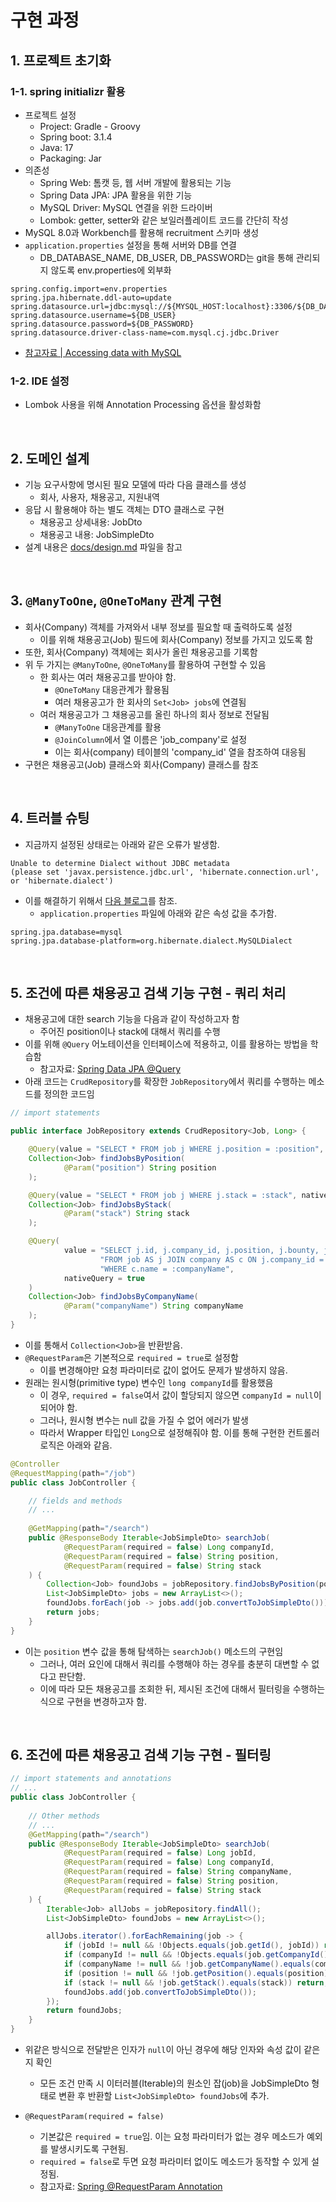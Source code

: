 # 구현 과정

## 1. 프로젝트 초기화
### 1-1. spring initializr 활용
* 프로젝트 설정
    - Project: Gradle - Groovy
    - Spring boot: 3.1.4
    - Java: 17
    - Packaging: Jar
* 의존성
    - Spring Web: 톰캣 등, 웹 서버 개발에 활용되는 기능
    - Spring Data JPA: JPA 활용을 위한 기능
    - MySQL Driver: MySQL 연결을 위한 드라이버
    - Lombok: getter, setter와 같은 보일러플레이트 코드를 간단히 작성
* MySQL 8.0과 Workbench를 활용해 recruitment 스키마 생성
* `application.properties` 설정을 통해 서버와 DB를 연결
    - DB_DATABASE_NAME, DB_USER, DB_PASSWORD는 git을 통해 관리되지 않도록 env.properties에 외부화

```
spring.config.import=env.properties
spring.jpa.hibernate.ddl-auto=update
spring.datasource.url=jdbc:mysql://${MYSQL_HOST:localhost}:3306/${DB_DATABASE_NAME}
spring.datasource.username=${DB_USER}
spring.datasource.password=${DB_PASSWORD}
spring.datasource.driver-class-name=com.mysql.cj.jdbc.Driver
```

* [참고자료 | Accessing data with MySQL](https://spring.io/guides/gs/accessing-data-mysql/)

### 1-2. IDE 설정
* Lombok 사용을 위해 Annotation Processing 옵션을 활성화함

<br>

## 2. 도메인 설계
* 기능 요구사항에 명시된 필요 모델에 따라 다음 클래스를 생성
    - 회사, 사용자, 채용공고, 지원내역
* 응답 시 활용해야 하는 별도 객체는 DTO 클래스로 구현
    - 채용공고 상세내용: JobDto
    - 채용공고 내용: JobSimpleDto
* 설계 내용은 [docs/design.md](./design.md) 파일을 참고

<br>

## 3. `@ManyToOne`, `@OneToMany` 관계 구현
* 회사(Company) 객체를 가져와서 내부 정보를 필요할 때 출력하도록 설정
    - 이를 위해 채용공고(Job) 필드에 회사(Company) 정보를 가지고 있도록 함
* 또한, 회사(Company) 객체에는 회사가 올린 채용공고를 기록함
* 위 두 가지는 `@ManyToOne`, `@OneToMany`를 활용하여 구현할 수 있음
    - 한 회사는 여러 채용공고를 받아야 함.
        + `@OneToMany` 대응관계가 활용됨
        + 여러 채용공고가 한 회사의 `Set<Job> jobs`에 연결됨
    - 여러 채용공고가 그 채용공고를 올린 하나의 회사 정보로 전달됨
        + `@ManyToOne` 대응관계를 활용
        + `@JoinColumn`에서 열 이름은 'job_company'로 설정
        + 이는 회사(company) 테이블의 'company_id' 열을 참조하여 대응됨
* 구현은 채용공고(Job) 클래스와 회사(Company) 클래스를 참조

<br>

## 4. 트러블 슈팅
* 지금까지 설정된 상태로는 아래와 같은 오류가 발생함.

```text
Unable to determine Dialect without JDBC metadata
(please set 'javax.persistence.jdbc.url', 'hibernate.connection.url', or 'hibernate.dialect')
```

* 이를 해결하기 위해서 [다음 블로그](https://velog.io/@gloom/Spring-데이터베이스-연동-시-Access-to-DialectResolutionInfo-cannot-be-null-when-hibernate.dialect-not-set-오류)를 참조.
    - `application.properties` 파일에 아래와 같은 속성 값을 추가함.

```properties
spring.jpa.database=mysql
spring.jpa.database-platform=org.hibernate.dialect.MySQLDialect
```

<br>

## 5. 조건에 따른 채용공고 검색 기능 구현 - 쿼리 처리
* 채용공고에 대한 search 기능을 다음과 같이 작성하고자 함
    - 주어진 position이나 stack에 대해서 쿼리를 수행
* 이를 위해 `@Query` 어노테이션을 인터페이스에 적용하고, 이를 활용하는 방법을 학습함
    - 참고자료: [Spring Data JPA @Query](https://www.baeldung.com/spring-data-jpa-query)
* 아래 코드는 `CrudRepository`를 확장한 `JobRepository`에서 쿼리를 수행하는 메소드를 정의한 코드임

```java
// import statements

public interface JobRepository extends CrudRepository<Job, Long> {

    @Query(value = "SELECT * FROM job j WHERE j.position = :position", nativeQuery = true)
    Collection<Job> findJobsByPosition(
            @Param("position") String position
    );

    @Query(value = "SELECT * FROM job j WHERE j.stack = :stack", nativeQuery = true)
    Collection<Job> findJobsByStack(
            @Param("stack") String stack
    );

    @Query(
            value = "SELECT j.id, j.company_id, j.position, j.bounty, j.stack, j.description, c.name " +
                    "FROM job AS j JOIN company AS c ON j.company_id = c.id " +
                    "WHERE c.name = :companyName",
            nativeQuery = true
    )
    Collection<Job> findJobsByCompanyName(
            @Param("companyName") String companyName
    );
}
```

* 이를 통해서 `Collection<Job>`을 반환받음.
* `@RequestParam`은 기본적으로 `required = true`로 설정함
    - 이를 변경해야만 요청 파라미터로 값이 없어도 문제가 발생하지 않음.
* 원래는 원시형(primitive type) 변수인 `long companyId`를 활용했음
    - 이 경우, `required = false`여서 값이 할당되지 않으면 `companyId = null`이 되어야 함.
    - 그러나, 원시형 변수는 null 값을 가질 수 없어 에러가 발생
    - 따라서 Wrapper 타입인 `Long`으로 설정해줘야 함. 이를 통해 구현한 컨트롤러 로직은 아래와 같음.

```java
@Controller
@RequestMapping(path="/job")
public class JobController {

    // fields and methods
    // ...
    
    @GetMapping(path="/search")
    public @ResponseBody Iterable<JobSimpleDto> searchJob(
            @RequestParam(required = false) Long companyId,
            @RequestParam(required = false) String position,
            @RequestParam(required = false) String stack
    ) {
        Collection<Job> foundJobs = jobRepository.findJobsByPosition(position);
        List<JobSimpleDto> jobs = new ArrayList<>();
        foundJobs.forEach(job -> jobs.add(job.convertToJobSimpleDto()));
        return jobs;
    }
}
```

* 이는 `position` 변수 값을 통해 탐색하는 `searchJob()` 메소드의 구현임
    - 그러나, 여러 요인에 대해서 쿼리를 수행해야 하는 경우를 충분히 대변할 수 없다고 판단함.
    - 이에 따라 모든 채용공고를 조회한 뒤, 제시된 조건에 대해서 필터링을 수행하는 식으로 구현을 변경하고자 함.

<br>

## 6. 조건에 따른 채용공고 검색 기능 구현 - 필터링

```java
// import statements and annotations
// ...
public class JobController {
    
    // Other methods
    // ...
    @GetMapping(path="/search")
    public @ResponseBody Iterable<JobSimpleDto> searchJob(
            @RequestParam(required = false) Long jobId,
            @RequestParam(required = false) Long companyId,
            @RequestParam(required = false) String companyName,
            @RequestParam(required = false) String position,
            @RequestParam(required = false) String stack
    ) {
        Iterable<Job> allJobs = jobRepository.findAll();
        List<JobSimpleDto> foundJobs = new ArrayList<>();

        allJobs.iterator().forEachRemaining(job -> {
            if (jobId != null && !Objects.equals(job.getId(), jobId)) return;
            if (companyId != null && !Objects.equals(job.getCompanyId(), companyId)) return;
            if (companyName != null && !job.getCompanyName().equals(companyName)) return;
            if (position != null && !job.getPosition().equals(position)) return;
            if (stack != null && !job.getStack().equals(stack)) return;
            foundJobs.add(job.convertToJobSimpleDto());
        });
        return foundJobs;
    }
}
```
* 위같은 방식으로 전달받은 인자가 `null`이 아닌 경우에 해당 인자와 속성 값이 같은지 확인
    - 모든 조건 만족 시 이터러블(Iterable)의 원소인 잡(job)을 JobSimpleDto 형태로 변환 후 반환할 `List<JobSimpleDto> foundJobs`에 추가.

* `@RequestParam(required = false)`
    - 기본값은 `required = true`임. 이는 요청 파라미터가 없는 경우 메소드가 예외를 발생시키도록 구현됨.
    - `required = false`로 두면 요청 파라미터 없이도 메소드가 동작할 수 있게 설정됨.
    - 참고자료: [Spring @RequestParam Annotation](https://www.baeldung.com/spring-request-param)